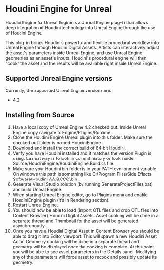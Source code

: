 # Houdini Engine for Unreal
Houdini Engine for Unreal Engine is a Unreal Engine plug-in that allows deep integration of
Houdini technology into Unreal Engine through the use of Houdini Engine.

This plug-in brings Houdini's powerful and flexible procedural workflow into
Unreal Engine through Houdini Digital Assets. Artists can interactively adjust the
asset's parameters inside Unreal Engine, and use Unreal Engine geometries as an asset's inputs.
Houdini's procedural engine will then "cook" the asset and the results will be
available right inside Unreal Engine.

## Supported Unreal Engine versions
Currently, the supported Unreal Engine versions are:

* 4.2

## Installing from Source
1. Have a local copy of Unreal Engine 4.2 checked out. Inside Unreal Engine copy navigate to Engine/Plugins/Runtime .
2. Clone the Houdini Engine Unreal plugin into this folder. Make sure the checked out folder is named HoudiniEngine .
3. Download and install the correct build of 64-bit Houdini.
4. Verify you have Houdini installed and it matches the version Plugin is using. Easiest way is to look in commit history or look inside Source/HoudiniEngine/HoudiniEngine.Build.cs file.
5. Make sure your Houdini bin folder is in your PATH evnironment variable. On windows this path is something like C:\Program Files\Side Effects Software\Houdini AA.B.CCC\bin .
6. Generate Visual Studio solution (by running GenerateProjectFiles.bat) and build Unreal Engine.
7. When starting Unreal Engine editor, go to Plugins menu and enable HoudiniEngine plugin (it's in Rendering section). 
8. Restart Unreal Engine.
9. You should now be able to load (import OTL files and drop OTL files into Content Browser) Houdini Digital Assets. Asset cooking will be done in a separate thread and Thumbnail for the asset will be generated asynchronously.
10. Once you have a Houdini Digital Asset in Content Browser you should be able to drag it into Editor viewport. This will spawn a new Houdini Asset Actor. Geometry cooking will be done in a separate thread and geometry will be displayed once the cooking is complete. At this point you will be able to see asset parameters in the Details panel. Modifying any of the parameters will force asset to recook and possibly update its geometry.
